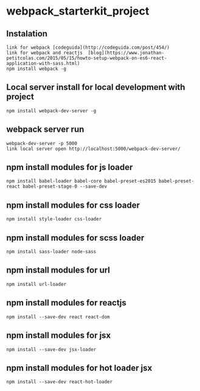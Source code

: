 # webpack_starterkit_project

Instalation
-----------
    link for webpack [codeguida](http://codeguida.com/post/454/)
    link for webpack and reactjs  [blog](https://www.jonathan-petitcolas.com/2015/05/15/howto-setup-webpack-on-es6-react-application-with-sass.html)
    npm install webpack -g
    
Local server install  for local  development with project
---------------------------------------------------------
    npm install webpack-dev-server -g

webpack server run
------------------
    webpack-dev-server -p 5000
    link local server open http://localhost:5000/webpack-dev-server/

npm install modules for js loader
---------------------------------
    npm install babel-loader babel-core babel-preset-es2015 babel-preset-react babel-preset-stage-0 --save-dev

npm install modules for css loader
----------------------------------
    npm install style-loader css-loader

npm install modules for scss loader
-----------------------------------
    npm install sass-loader node-sass
    
npm install modules for url
---------------------------
    npm install url-loader

npm install modules for reactjs
-------------------------------
    npm install --save-dev react react-dom

npm install modules for jsx
---------------------------
    npm install --save-dev jsx-loader

npm install modules for hot loader jsx
--------------------------------------
    npm install --save-dev react-hot-loader